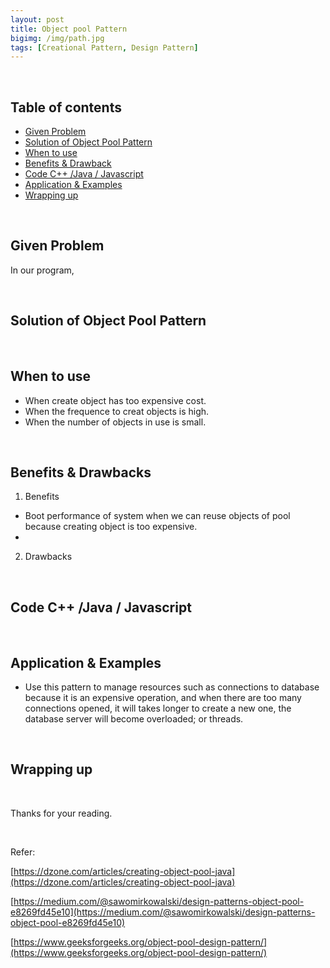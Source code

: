 ```yaml
---
layout: post
title: Object pool Pattern
bigimg: /img/path.jpg
tags: [Creational Pattern, Design Pattern]
---
```






<br>

## Table of contents
- [Given Problem](#given-problem)
- [Solution of Object Pool Pattern](#solution-of-object-pool-pattern)
- [When to use](#when-to-use)
- [Benefits & Drawback](#benefits-&-drawback)
- [Code C++ /Java / Javascript](#code-c++-java-javascript)
- [Application & Examples](#application-&-examples)
- [Wrapping up](#wrapping-up)


<br>

## Given Problem
In our program, 


<br>

## Solution of Object Pool Pattern



<br>

## When to use
- When create object has too expensive cost.
- When the frequence to creat objects is high.
- When the number of objects in use is small.


<br>

## Benefits & Drawbacks
1. Benefits
- Boot performance of system when we can reuse objects of pool because creating object is too expensive.
- 




2. Drawbacks





<br>

## Code C++ /Java / Javascript



<br>

## Application & Examples
- Use this pattern to manage resources such as connections to database because it is an expensive operation, and when there are too many connections opened, it will takes longer to create a new one, the database server will become overloaded; or threads.


<br>

## Wrapping up





<br>

Thanks for your reading.

<br>

Refer: 

[https://dzone.com/articles/creating-object-pool-java](https://dzone.com/articles/creating-object-pool-java)

[https://medium.com/@sawomirkowalski/design-patterns-object-pool-e8269fd45e10](https://medium.com/@sawomirkowalski/design-patterns-object-pool-e8269fd45e10)

[https://www.geeksforgeeks.org/object-pool-design-pattern/](https://www.geeksforgeeks.org/object-pool-design-pattern/)


